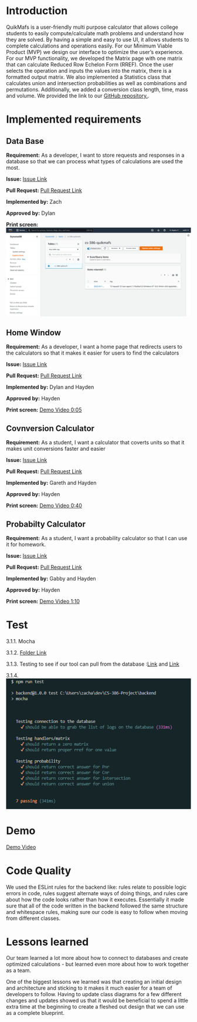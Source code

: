 # Introduction
QuikMafs is a user-friendly multi purpose calculator that allows college students to easily compute/calculate math problems and understand how they are solved. By having a simple and easy to use UI, it allows students to complete calculations and operations easily. For our Minimum Viable Product (MVP) we design our interface to optimize the user’s experience. For our MVP functionality, we developed the Matrix page with one matrix that can calculate Reduced Row Echelon Form (RREF). Once the user selects the operation and inputs the values into the matrix, there is a formatted output matrix. We also implemented a Statistics class that calculates union and intersection probabilities as well as combinations and permutations. Additionally, we added a conversion class length, time, mass and volume. We provided the link to our [GitHub repository.](https://github.com/ZaderRox1111/CS-386-Project).
# Implemented requirements

## Data Base
**Requirement:** As a developer, I want to store requests and responses in a database so that we can process what types of calculations are used the most.

**Issue:**  [Issue Link](https://github.com/ZaderRox1111/CS-386-Project/issues/43)

**Pull Request:** [Pull Request Link](https://github.com/ZaderRox1111/CS-386-Project/pull/39)

**Implemented by:** Zach

**Approved by:** Dylan

**Print screen:** ![Picture](https://github.com/ZaderRox1111/CS-386-Project/blob/test/deliverables/D6_database.PNG)

## Home Window
**Requirement:** As a developer, I want a home page that redirects users to the calculators so that it makes it easier for users to find the calculators

**Issue:**  [Issue Link](https://github.com/ZaderRox1111/CS-386-Project/issues/35)

**Pull Request:** [Pull Request Link](https://github.com/ZaderRox1111/CS-386-Project/pull/47)

**Implemented by:** Dylan and Hayden

**Approved by:** Hayden

**Print screen:** [Demo Video 0:05](https://youtu.be/XR_xPx63-XM)

## Covnversion Calculator
**Requirement:** As a student, I want a calculator that coverts units so that it makes unit conversions faster and easier

**Issue:**  [Issue Link](https://github.com/ZaderRox1111/CS-386-Project/issues/34)

**Pull Request:** [Pull Request Link](https://github.com/ZaderRox1111/CS-386-Project/pull/47)

**Implemented by:** Gareth and Hayden

**Approved by:** Hayden

**Print screen:** [Demo Video 0:40](https://youtu.be/XR_xPx63-XM)

## Probabilty Calculator
**Requirement:** As a student, I want a probability calculator so that I can use it for homework.

**Issue:**  [Issue Link](https://github.com/ZaderRox1111/CS-386-Project/issues/37)

**Pull Request:** [Pull Request Link](https://github.com/ZaderRox1111/CS-386-Project/pull/47)

**Implemented by:** Gabby and Hayden

**Approved by:** Hayden

**Print screen:** [Demo Video 1:10](https://youtu.be/XR_xPx63-XM)

# Test
3.1.1. Mocha 

3.1.2. [Folder Link](https://github.com/ZaderRox1111/CS-386-Project/tree/test/backend/test) 

3.1.3. Testing to see if our tool can pull from the database :[Link](https://github.com/ZaderRox1111/CS-386-Project/blob/test/backend/test/dynamo.test.js) and [Link](https://github.com/ZaderRox1111/CS-386-Project/blob/test/backend/test/dynamo.test.js)

3.1.4. ![Picture](https://github.com/ZaderRox1111/CS-386-Project/blob/test/deliverables/D6_unit%20test%20picture.png)

# Demo 

[Demo Video](https://youtu.be/XR_xPx63-XM)

# Code Quality 
We used the ESLint rules for the backend like: rules relate to possible logic errors in code, rules suggest alternate ways of doing things, and rules care about how the code looks rather than how it executes. Essentially it made sure that all of the code written in the backend followed the same structure and whitespace rules, making sure our code is easy to follow when moving from different classes.

# Lessons learned 
Our team learned a lot more about how to connect to databases and create optimized calculations - but learned even more about how to work together as a team.

One of the biggest lessons we learned was that creating an initial design and architecture and sticking to it makes it much easier for a team of developers to follow. Having to update class diagrams for a few different changes and updates showed us that it would be beneficial to spend a little extra time at the beginning to create a fleshed out design that we can use as a complete blueprint.


